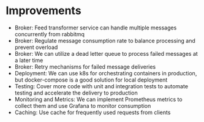 # Improvements

- Broker: Feed transformer service can handle multiple messages concurrently from rabbitmq
- Broker: Regulate message consumption rate to balance processing and prevent overload
- Broker: We can utilize a dead letter queue to process failed messages at a later time
- Broker: Retry mechanisms for failed message deliveries
- Deployment: We can use k8s for orchestrating containers in production, but docker-compose is a good solution for local deployment
- Testing: Cover more code with unit and integration tests to automate testing and accelerate the delivery to production
- Monitoring and Metrics: We can implement Prometheus metrics to collect them and use Grafana to monitor consumption
- Caching: Use cache for frequently used requests from clients
